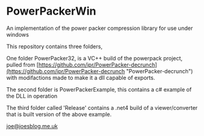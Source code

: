 # PowerPackerWin
An implementation of the power packer compression library for use under windows

This repository  contains three folders, 

One folder PowerPacker32, is a VC++ build of the powerpack project, pulled from [https://github.com/ipr/PowerPacker-decrunch](https://github.com/ipr/PowerPacker-decrunch "PowerPacker-decrunch") with modifactions made to make it a dll capable of exports.

The second folder is PowerPackerExample, this contains a c# example of the DLL in operation

The third folder called 'Release' contains a .net4 build of a viewer/converter that is built version of the above example.

joe@joesblog.me.uk
